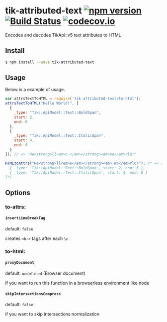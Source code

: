 # tik-attributed-text [![npm version](https://badge.fury.io/js/tik-attributed-text.svg)](https://www.npmjs.com/package/tik-attributed-text) [![Build Status](https://travis-ci.org/Tickaroo/tik-attributed-text.svg?branch=master)](https://travis-ci.org/Tickaroo/tik-attributed-text) [![codecov.io](https://codecov.io/github/Tickaroo/tik-attributed-text/coverage.svg?branch=master)](https://codecov.io/github/Tickaroo/tik-attributed-text?branch=master)

Encodes and decodes TikApi::v5 text attributes to HTML

## Install

```bash
$ npm install --save tik-attributed-text
```

## Usage

Below is a example of usage.

```javascript
var attrsTextToHTML = require('tik-attributed-text/to-html');
attrsTextToHTML("Hello World!", [
  {
    _type: "Tik::ApiModel::Text::BoldSpan",
    start: 2,
    end: 6
  },
  {
    _type: "Tik::ApiModel::Text::ItalicSpan",
    start: 4,
    end: 8
  }
]); // => "He<strong>ll<em>o </em></strong><em>Wo</em>rld!"
```

```javascript
HTMLtoAttrs("He<strong>ll<em>o</em></strong><em> Wo</em>rld!"); /* => [
  { _type: 'Tik::ApiModel::Text::BoldSpan', start: 2, end: 6 },
  { _type: 'Tik::ApiModel::Text::ItalicSpan', start: 4, end: 8 }
]*/
```

## Options

### to-attrs:

#### `insertLineBreakTag`

default: `false`

creates `<br>` tags after each `\n`


### to-html:

#### `proxyDocument`

default: `undefined` (Browser document)

if you want to run this function in a browserless environment like node

#### `skipIntersectionsCompress`

default: `false`

if you want to skip intersections normalization
